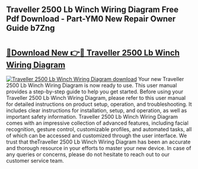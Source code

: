 ## Traveller 2500 Lb Winch Wiring Diagram Free Pdf Download - Part-YM0 New Repair Owner Guide b7Zng

# <h2><a href="http://dfjknyr.blite.top/?on=Traveller+2500+Lb+Winch+Wiring+Diagram">🔗Download New 👉🔴 Traveller 2500 Lb Winch Wiring Diagram</a></h2>

[![Traveller 2500 Lb Winch Wiring Diagram download](https://i.imgur.com/lujVjoI.png)](http://dfjknyr.blite.top/?on=Traveller+2500+Lb+Winch+Wiring+Diagram)
Your new Traveller 2500 Lb Winch Wiring Diagram is now ready to use. This user manual provides a step-by-step guide to help you get started. Before using your Traveller 2500 Lb Winch Wiring Diagram, please refer to this user manual for detailed instructions on product setup, operation, and troubleshooting. It includes clear instructions for installation, setup, and operation, as well as important safety information. Traveller 2500 Lb Winch Wiring Diagram comes with an impressive collection of advanced features, including facial recognition, gesture control, customizable profiles, and automated tasks, all of which can be accessed and customized through the user interface. We trust that theTraveller 2500 Lb Winch Wiring Diagram has been an accurate and thorough resource in your efforts to master your new device. In case of any queries or concerns, please do not hesitate to reach out to our customer service team.
